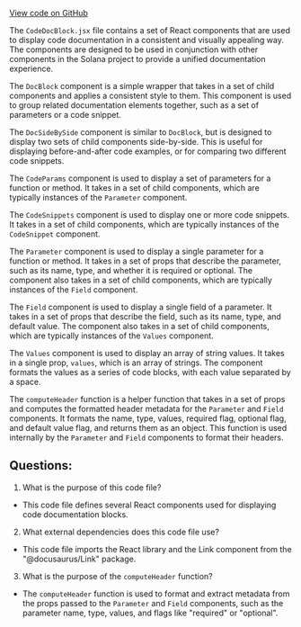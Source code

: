 [View code on GitHub](https://github.com/solana-labs/solana/blob/master/docs/components/CodeDocBlock.jsx)

The `CodeDocBlock.jsx` file contains a set of React components that are used to display code documentation in a consistent and visually appealing way. The components are designed to be used in conjunction with other components in the Solana project to provide a unified documentation experience.

The `DocBlock` component is a simple wrapper that takes in a set of child components and applies a consistent style to them. This component is used to group related documentation elements together, such as a set of parameters or a code snippet.

The `DocSideBySide` component is similar to `DocBlock`, but is designed to display two sets of child components side-by-side. This is useful for displaying before-and-after code examples, or for comparing two different code snippets.

The `CodeParams` component is used to display a set of parameters for a function or method. It takes in a set of child components, which are typically instances of the `Parameter` component.

The `CodeSnippets` component is used to display one or more code snippets. It takes in a set of child components, which are typically instances of the `CodeSnippet` component.

The `Parameter` component is used to display a single parameter for a function or method. It takes in a set of props that describe the parameter, such as its name, type, and whether it is required or optional. The component also takes in a set of child components, which are typically instances of the `Field` component.

The `Field` component is used to display a single field of a parameter. It takes in a set of props that describe the field, such as its name, type, and default value. The component also takes in a set of child components, which are typically instances of the `Values` component.

The `Values` component is used to display an array of string values. It takes in a single prop, `values`, which is an array of strings. The component formats the values as a series of code blocks, with each value separated by a space.

The `computeHeader` function is a helper function that takes in a set of props and computes the formatted header metadata for the `Parameter` and `Field` components. It formats the name, type, values, required flag, optional flag, and default value flag, and returns them as an object. This function is used internally by the `Parameter` and `Field` components to format their headers.
## Questions: 
 1. What is the purpose of this code file?
- This code file defines several React components used for displaying code documentation blocks.

2. What external dependencies does this code file use?
- This code file imports the React library and the Link component from the "@docusaurus/Link" package.

3. What is the purpose of the `computeHeader` function?
- The `computeHeader` function is used to format and extract metadata from the props passed to the `Parameter` and `Field` components, such as the parameter name, type, values, and flags like "required" or "optional".